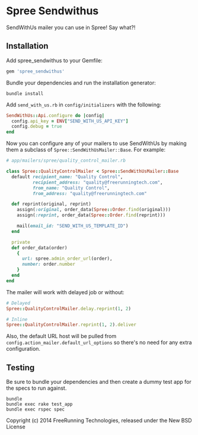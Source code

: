Spree Sendwithus
================

SendWithUs mailer you can use in Spree! Say what?!

Installation
------------

Add spree_sendwithus to your Gemfile:

```ruby
gem 'spree_sendwithus'
```

Bundle your dependencies and run the installation generator:

```shell
bundle install
```

Add `send_with_us.rb` in `config/initializers` with the following:

```ruby
SendWithUs::Api.configure do |config|
  config.api_key = ENV["SEND_WITH_US_API_KEY"]
  config.debug = true
end
```

Now you can configure any of your mailers to use SendWithUs by making them a subclass of `Spree::SendWithUsMailer::Base`. For example:

```ruby
# app/mailers/spree/quality_control_mailer.rb

class Spree::QualityControlMailer < Spree::SendWithUsMailer::Base
  default recipient_name: "Quality Control",
          recipient_address: "quality@freerunningtech.com",
          from_name: "Quality Control",
          from_address: "quality@freerunningtech.com"

  def reprint(original, reprint)
    assign(:original, order_data(Spree::Order.find(original)))
    assign(:reprint, order_data(Spree::Order.find(reprint)))

    mail(email_id: "SEND_WITH_US_TEMPLATE_ID")
  end

  private
  def order_data(order)
    {
      url: spree.admin_order_url(order),
      number: order.number
    }
  end
end
```

The mailer will work with delayed job or without:

```ruby
# Delayed
Spree::QualityControlMailer.delay.reprint(1, 2)

# Inline
Spree::QualityControlMailer.reprint(1, 2).deliver
```

Also, the default URL host will be pulled from `config.action_mailer.default_url_options` so there's no need for any extra configuration.

Testing
-------

Be sure to bundle your dependencies and then create a dummy test app for the specs to run against.

```shell
bundle
bundle exec rake test_app
bundle exec rspec spec
```

Copyright (c) 2014 FreeRunning Technologies, released under the New BSD License
